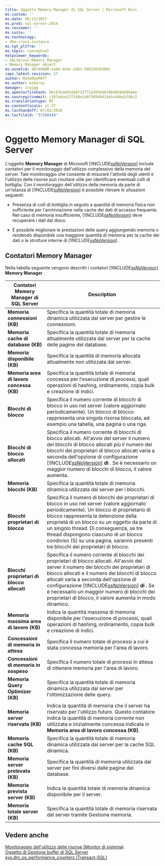 ```yaml
---
title: Oggetto Memory Manager di SQL Server | Microsoft Docs
ms.custom: ''
ms.date: 06/13/2017
ms.prod: sql-server-2014
ms.reviewer: ''
ms.suite: ''
ms.technology:
- dbe-cross-instance
ms.tgt_pltfrm: ''
ms.topic: conceptual
helpviewer_keywords:
- SQLServer:Memory Manager
- Memory Manager object
ms.assetid: dbf49000-eeb0-4e9c-a361-5092363920dc
caps.latest.revision: 27
author: MikeRayMSFT
ms.author: mikeray
manager: craigg
ms.openlocfilehash: bbc61bde81da8f32f71a70764870648589d89a4e
ms.sourcegitcommit: c18fadce27f330e1d4f36549414e5c84ba2f46c2
ms.translationtype: MT
ms.contentlocale: it-IT
ms.lasthandoff: 07/02/2018
ms.locfileid: "37188348"
---
```

# <a name="sql-server-memory-manager-object"></a>Oggetto Memory Manager di SQL Server
  L'oggetto **Memory Manager** di Microsoft [!INCLUDE[ssNoVersion](../../includes/ssnoversion-md.md)] include contatori per il monitoraggio dell'utilizzo complessivo della memoria del server. Tale monitoraggio che consente di misurare l'attività degli utenti e l'utilizzo delle risorse può risultare utile per identificare eventuali colli di bottiglia. Con il monitoraggio dell'utilizzo della memoria da parte di un'istanza di [!INCLUDE[ssNoVersion](../../includes/ssnoversion-md.md)] è possibile rilevare le situazioni seguenti:  
  
-   Presenza di colli di bottiglia in seguito a quantità di memoria fisica non sufficiente per l'archiviazione nella cache dei dati di accesso frequente. Nel caso di memoria insufficiente, [!INCLUDE[ssNoVersion](../../includes/ssnoversion-md.md)] deve recuperare i dati dal disco.  
  
-   È possibile migliorare le prestazioni delle query aggiungendo memoria o rendendo disponibile una maggiore quantità di memoria per la cache dei dati o le strutture interne di [!INCLUDE[ssNoVersion](../../includes/ssnoversion-md.md)] .  
  
## <a name="memory-manager-counters"></a>Contatori Memory Manager  
 Nella tabella seguente vengono descritti i contatori [!INCLUDE[ssNoVersion](../../includes/ssnoversion-md.md)] **Memory Manager** .  
  
|Contatori Memory Manager di SQL Server|Description|  
|----------------------------------------|-----------------|  
|**Memoria connessioni (KB)**|Specifica la quantità totale di memoria dinamica utilizzata dal server per gestire le connessioni.|  
|**Memoria cache di database (KB)**|Specifica la quantità totale di memoria attualmente utilizzata dal server per la cache delle pagine del database.|  
|**Memoria disponibile (KB)**|Specifica la quantità di memoria allocata attualmente non utilizzata dal server.|  
|**Memoria area di lavoro concessa (KB)**|Specifica la quantità totale di memoria concessa per l'esecuzione di processi, quali operazioni di hashing, ordinamento, copia bulk e creazione di indici.|  
|**Blocchi di blocco**|Specifica il numero corrente di blocchi di blocco in uso nel server (valore aggiornato periodicamente). Un blocco di blocco rappresenta una singola risorsa bloccata, ad esempio una tabella, una pagina o una riga.|  
|**Blocchi di blocco allocati**|Specifica il numero corrente di blocchi di blocco allocati. All'avvio del server il numero dei blocchi di blocco allocati più il numero dei blocchi dei proprietari di blocco allocati varia a seconda dell'opzione di configurazione [!INCLUDE[ssNoVersion](../../includes/ssnoversion-md.md)] **di** . Se è necessario un maggior numero di blocchi di blocco, il valore aumenta.|  
|**Memoria blocchi (KB)**|Specifica la quantità totale di memoria dinamica utilizzata dal server per i blocchi.|  
|**Blocchi proprietari di blocco**|Specifica il numero di blocchi dei proprietari di blocco in uso nel server (valore aggiornato periodicamente). Un blocco di proprietario di blocco rappresenta la detenzione della proprietà di un blocco su un oggetto da parte di un singolo thread. Di conseguenza, se tre thread dispongono ciascuno di un blocco condiviso (S) su una pagina, saranno presenti tre blocchi dei proprietari di blocco.|  
|**Blocchi proprietari di blocco allocati**|Specifica il numero corrente di blocchi dei proprietari di blocco allocati. All'avvio del server il numero dei blocchi dei proprietari di blocco allocati e il numero dei blocchi di blocco allocati varia a seconda dell'opzione di configurazione [!INCLUDE[ssNoVersion](../../includes/ssnoversion-md.md)] **di** . Se è necessario un maggior numero di blocchi dei proprietari di blocco, il valore aumenta in modo dinamico.|  
|**Memoria massima area di lavoro (KB)**|Indica la quantità massima di memoria disponibile per l'esecuzione di processi, quali operazioni di hashing, ordinamento, copia bulk e creazione di indici.|  
|**Concessioni di memoria in attesa**|Specifica il numero totale di processi a cui è stata concessa memoria per l'area di lavoro.|  
|**Concessioni di memoria in sospeso**|Specifica il numero totale di processi in attesa di ottenere memoria per l'area di lavoro.|  
|**Memoria Query Optimizer (KB)**|Specifica la quantità totale di memoria dinamica utilizzata dal server per l'ottimizzazione delle query.|  
|**Memoria server riservata (KB)**|Indica la quantità di memoria che il server ha riservato per l'utilizzo futuro. Questo contatore indica la quantità di memoria corrente non utilizzata e inizialmente concessa indicata in **Memoria area di lavoro concessa (KB)**.|  
|**Memoria cache SQL (KB)**|Specifica la quantità totale di memoria dinamica utilizzata dal server per la cache SQL dinamica.|  
|**Memoria server prelevata (KB)**|Specifica la quantità di memoria utilizzata dal server per fini diversi dalle pagine del database.|  
|**Memoria prevista server (KB)**|Indica la quantità totale di memoria dinamica disponibile per il server.|  
|**Memoria totale server (KB)**|Specifica la quantità totale di memoria riservata dal server tramite Gestione memoria.|  
  
## <a name="see-also"></a>Vedere anche  
 [Monitoraggio dell'utilizzo delle risorse &#40;Monitor di sistema&#41;](monitor-resource-usage-system-monitor.md)   
 [Oggetto di Gestione buffer di SQL Server](sql-server-buffer-manager-object.md)   
 [sys.dm_os_performance_counters &#40;Transact-SQL&#41;](/sql/relational-databases/system-dynamic-management-views/sys-dm-os-performance-counters-transact-sql)  
  
  
